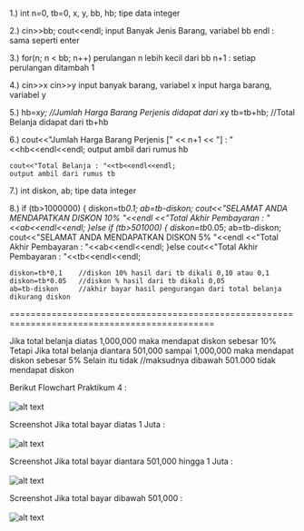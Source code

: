1.) int n=0, tb=0, x, y, bb, hb;
    tipe data integer

2.) cin>>bb; cout<<endl;
    input Banyak Jenis Barang, variabel bb
    endl : sama seperti enter

3.) for(n; n < bb; n++)
    perulangan n lebih kecil dari bb
    n+1 : setiap perulangan ditambah 1

4.) cin>>x cin>>y
    input banyak barang, variabel x
    input harga barang, variabel y

5.) hb=x*y;             //Jumlah Harga Barang Perjenis didapat dari x*y
    tb=tb+hb;           //Total Belanja didapat dari tb+hb

6.) cout<<"Jumlah Harga Barang Perjenis [" << n+1 << "] : "<<hb<<endl<<endl;
    output ambil dari rumus hb

    cout<<"Total Belanja : "<<tb<<endl<<endl;
    output ambil dari rumus tb

7.) int diskon, ab;
    tipe data integer

8.)         if (tb>1000000) {
           diskon=tb*0.1;
           ab=tb-diskon;
            cout<<"SELAMAT ANDA MENDAPATKAN DISKON 10% "<<endl
            <<"Total Akhir Pembayaran : "<<ab<<endl<<endl;
        }else if (tb>501000) {
           diskon=tb*0.05;
           ab=tb-diskon;
            cout<<"SELAMAT ANDA MENDAPATKAN DISKON 5% "<<endl
            <<"Total Akhir Pembayaran : "<<ab<<endl<<endl;
        }else
            cout<<"Total Akhir Pembayaran : "<<tb<<endl<<endl;

    diskon=tb*0,1    //diskon 10% hasil dari tb dikali 0,10 atau 0,1
    diskon=tb*0.05   //diskon % hasil dari tb dikali 0,05
    ab=tb-diskon     //akhir bayar hasil pengurangan dari total belanja dikurang diskon
 =============================================================================================

 Jika total belanja diatas 1,000,000 maka mendapat diskon sebesar 10%
 Tetapi Jika total belanja diantara 501,000 sampai 1,000,000 maka mendapat diskon sebesar 5%
 Selain itu tidak //maksudnya dibawah 501.000 tidak mendapat diskon

Berikut Flowchart Praktikum 4 :<br/><br/>
![alt text](https://raw.githubusercontent.com/arkyana/Praktikum4/master/img/flowchart.png)

Screenshot Jika total bayar diatas 1 Juta :<br/><br/>
![alt text](https://raw.githubusercontent.com/arkyana/Praktikum4/master/img/diatas1jt.png)

Screenshot Jika total bayar diantara 501,000 hingga 1 Juta :<br/><br/>
![alt text](https://raw.githubusercontent.com/arkyana/Praktikum4/master/img/500k.png)

Screenshot Jika total bayar dibawah 501,000 :<br/><br/>
![alt text](https://raw.githubusercontent.com/arkyana/Praktikum4/master/img/dibawah500.png)





